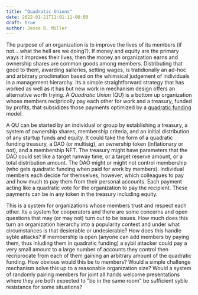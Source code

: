 ```yaml
---
title: "Quadratic Unions"
date: 2022-01-21T11:01:11-06:00
draft: true
author: Jesse B. Miller
---
```


The purpose of an organization is to improve the lives of its members
(if not... what the hell are we doing?). If money and equity are the
primary ways it improves their lives, then the money an organization
earns and ownership shares are common goods among members.
Distributing that good to them, awarding salleries, setting wages, is
tratidionally an ad-hoc and arbitrary proclimation based on the
whimsical judgement of individuals in a management hierarchy. Its a
simple straightforward strategy that has worked as well as it has but
new work in mechanism design offers an alternative worth trying. A
*Quadratic Union* (QU) is a bottom up organization whose members
recipricolly pay each other for work and a treasury, funded by
profits, that subsidizes those payments optimized by a [quadratic
funding](https://www.radicalxchange.org/concepts/quadratic-funding/)
model.

A QU can be started by an individual or group by establishing a
treasury, a system of ownership shares, membership criteria, and an
initial distribution of any startup funds and equity. It could take
the form of a quadratic funding treasury, a DAO (or multisig), an
ownership token (inflationary or not), and a membership NFT. The
treasury might have parameters that the DAO could set like a target
runway time, or a target reserve amount, or a total distribution
amount. The DAO might or might not control membership (who gets
quadratic funding when paid for work by members). Individual members
each decide for themselves, however, which colleagues to pay and how
much to pay them from their personal accounts. Each payment acting
like a quadratic vote for the organization to pay the recipient. These
payments can be in any token in the treasury including equity.

This is a system for organizations whose members trust and respect
each other. Its a system for cooperators and there are some concerns
and open questions that may (or may not) turn out to be issues. How
much does this turn an organization hierarchy into a popularity
contest and under what circumstances is that desierable or
undesierable? How does this handle syble attacks? If membership is
open (anyone can add members by paying them, thus inluding them in
quadratic funding) a sybil attacker could pay a very small amount to a
large number of accounts they control then recriprocate from each of
them gaining an arbitrary amount of the quadratic funding. How obvious
would this be to members? Would a simple challenge mechanism solve
this up to a reasonable organization size? Would a system of randomly
pairing members for joint all hands welcome presentations where they
are both expected to "be in the same room" be sufficient syble
resistance for some situations?